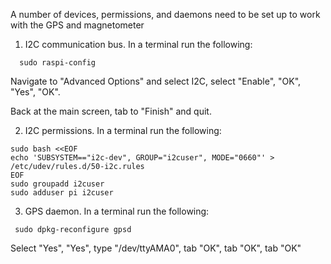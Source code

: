 A number of devices, permissions, and daemons need to be set up to work with the GPS and magnetometer

1. I2C communication bus. In a terminal run the following:
  ```
    sudo raspi-config
  ```
  Navigate to "Advanced Options" and select I2C, select "Enable", "OK", "Yes", "OK". 

  Back at the main screen, tab to "Finish" and quit.
  
2. I2C permissions. In a terminal run the following:
  ```
sudo bash <<EOF
echo 'SUBSYSTEM=="i2c-dev", GROUP="i2cuser", MODE="0660"' > /etc/udev/rules.d/50-i2c.rules
EOF
sudo groupadd i2cuser
sudo adduser pi i2cuser
  ```

3. GPS daemon. In a terminal run the following:
  ```
   sudo dpkg-reconfigure gpsd
  ```
  Select "Yes", "Yes", type "/dev/ttyAMA0", tab "OK", tab "OK", tab "OK" 
